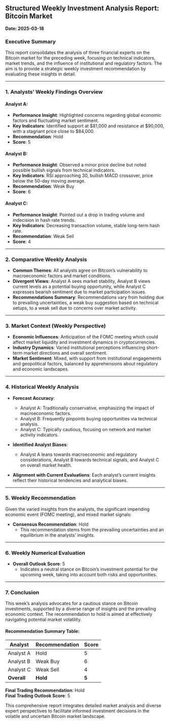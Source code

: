 ## Structured Weekly Investment Analysis Report: Bitcoin Market
**Date: 2025-03-18**

### Executive Summary
This report consolidates the analysis of three financial experts on the Bitcoin market for the preceding week, focusing on technical indicators, market trends, and the influence of institutional and regulatory factors. The aim is to provide a strategic weekly investment recommendation by evaluating these insights in detail.

---

### 1. Analysts’ Weekly Findings Overview

#### Analyst A:
- **Performance Insight**: Highlighted concerns regarding global economic factors and fluctuating market sentiment.
- **Key Indicators**: Identified support at $81,000 and resistance at $90,000, with a stagnant price close to $84,000.
- **Recommendation**: Hold
- **Score**: 5

#### Analyst B:
- **Performance Insight**: Observed a minor price decline but noted possible bullish signals from technical indicators.
- **Key Indicators**: RSI approaching 30, bullish MACD crossover, price below the 50-day moving average.
- **Recommendation**: Weak Buy
- **Score**: 6

#### Analyst C:
- **Performance Insight**: Pointed out a drop in trading volume and indecision in hash rate trends.
- **Key Indicators**: Decreasing transaction volume, stable long-term hash rate.
- **Recommendation**: Weak Sell
- **Score**: 4

---

### 2. Comparative Weekly Analysis

- **Common Themes**: All analysts agree on Bitcoin’s vulnerability to macroeconomic factors and market conditions.
- **Divergent Views**: Analyst A sees market stability, Analyst B views current levels as a potential buying opportunity, while Analyst C expresses bearish sentiment due to market participation issues.
- **Recommendations Summary**: Recommendations vary from holding due to prevailing uncertainties, a weak buy suggestion based on technical setups, to a weak sell due to concerns over market activity.

---

### 3. Market Context (Weekly Perspective)

- **Economic Influences**: Anticipation of the FOMC meeting which could affect market liquidity and investment dynamics in cryptocurrencies.
- **Industry Dynamics**: Varied institutional perceptions influencing short-term market directions and overall sentiment.
- **Market Sentiment**: Mixed, with support from institutional engagements and geopolitical factors, balanced by apprehensions about regulatory and economic landscapes.

---

### 4. Historical Weekly Analysis

- **Forecast Accuracy**:
  - Analyst A: Traditionally conservative, emphasizing the impact of macroeconomic factors.
  - Analyst B: Frequently pinpoints buying opportunities via technical analysis.
  - Analyst C: Typically cautious, focusing on network and market activity indicators.

- **Identified Analyst Biases**:
  - Analyst A leans towards macroeconomic and regulatory considerations, Analyst B towards technical signals, and Analyst C on overall market health.

- **Alignment with Current Evaluations**: Each analyst’s current insights reflect their historical tendencies and analytical biases.

---

### 5. Weekly Recommendation

Given the varied insights from the analysts, the significant impending economic event (FOMC meeting), and mixed market signals:
- **Consensus Recommendation**: Hold
  - This recommendation stems from the prevailing uncertainties and an equilibrium in the analysts' insights.

---

### 6. Weekly Numerical Evaluation

- **Overall Outlook Score**: 5
  - Indicates a neutral stance on Bitcoin’s investment potential for the upcoming week, taking into account both risks and opportunities.

---

### 7. Conclusion

This week’s analysis advocates for a cautious stance on Bitcoin investments, supported by a diverse range of insights and the prevailing economic context. The recommendation to hold is aimed at effectively navigating potential market volatility.

#### Recommendation Summary Table:

| Analyst     | Recommendation | Score |
|-------------|----------------|-------|
| Analyst A   | Hold           | 5     |
| Analyst B   | Weak Buy       | 6     |
| Analyst C   | Weak Sell      | 4     |
| **Overall** | **Hold**       | **5** |

**Final Trading Recommendation**: Hold  
**Final Trading Outlook Score**: 5

This comprehensive report integrates detailed market analysis and diverse expert perspectives to facilitate informed investment decisions in the volatile and uncertain Bitcoin market landscape.